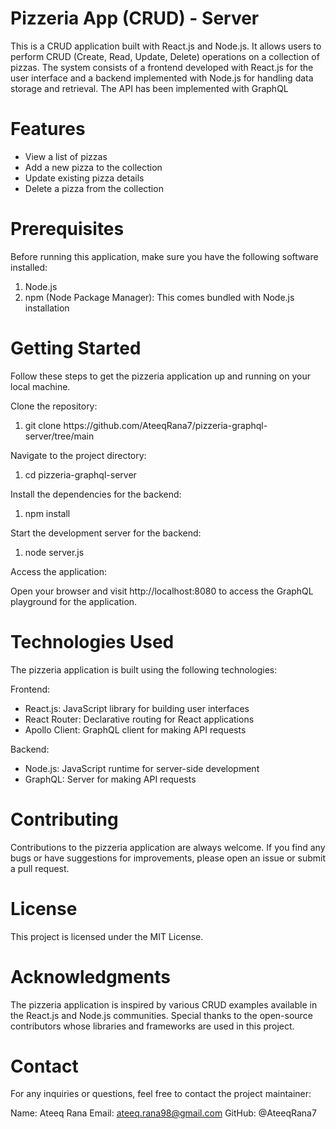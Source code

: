 # Pizzeria App (CRUD) - Server

This is a CRUD application built with React.js and Node.js. It allows users to perform CRUD (Create, Read, Update, Delete) operations on a collection of pizzas. The system consists of a frontend developed with React.js for the user interface and a backend implemented with Node.js for handling data storage and retrieval. The API has been implemented with GraphQL

# Features

<ul>
  <li>View a list of pizzas</li>
  <li>Add a new pizza to the collection</li>
  <li>Update existing pizza details</li>
   <li>Delete a pizza from the collection</li>
</ul>

# Prerequisites

Before running this application, make sure you have the following software installed:

<ol>
  <li>Node.js</li>
  <li>npm (Node Package Manager): This comes bundled with Node.js installation</li>
</ol>

# Getting Started

Follow these steps to get the pizzeria application up and running on your local machine.

Clone the repository:

<ol>
  <li>git clone https://github.com/AteeqRana7/pizzeria-graphql-server/tree/main</li>
</ol>

Navigate to the project directory:

<ol>
  <li>cd pizzeria-graphql-server</li>
</ol>

Install the dependencies for the backend:

<ol>
  <li>npm install</li>
</ol>

Start the development server for the backend:

<ol>
  <li>node server.js</li>
</ol>

Access the application:
<p>
Open your browser and visit http://localhost:8080 to access the GraphQL playground for the application.
</p>

# Technologies Used

The pizzeria application is built using the following technologies:

Frontend:

<ul>
  <li>React.js: JavaScript library for building user interfaces</li>
  <li>React Router: Declarative routing for React applications</li>
  <li>Apollo Client: GraphQL client for making API requests</li>
</ul>

Backend:

<ul>
  <li>Node.js: JavaScript runtime for server-side development</li>
  <li>GraphQL: Server for making API requests</li>
</ul>

# Contributing

Contributions to the pizzeria application are always welcome. If you find any bugs or have suggestions for improvements, please open an issue or submit a pull request.

# License

This project is licensed under the MIT License.

# Acknowledgments

The pizzeria application is inspired by various CRUD examples available in the React.js and Node.js communities.
Special thanks to the open-source contributors whose libraries and frameworks are used in this project.

# Contact

For any inquiries or questions, feel free to contact the project maintainer:

Name: Ateeq Rana
Email: ateeq.rana98@gmail.com
GitHub: @AteeqRana7
